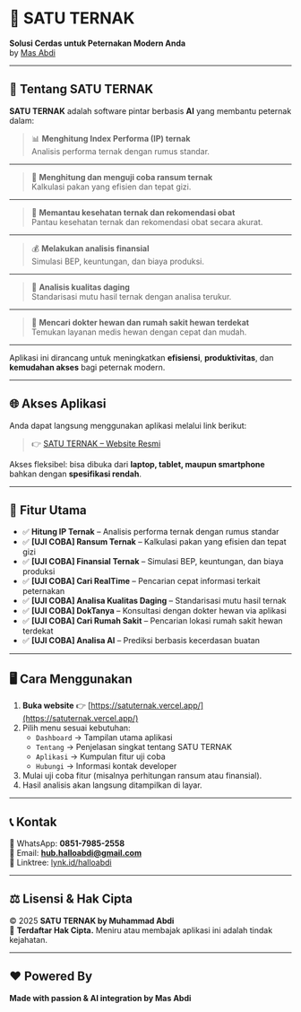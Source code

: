 # 🐓 SATU TERNAK  
**Solusi Cerdas untuk Peternakan Modern Anda**  
by [Mas Abdi](https://satuternak.vercel.app/)  

---

## 📌 Tentang SATU TERNAK
**SATU TERNAK** adalah software pintar berbasis **AI** yang membantu peternak dalam:  


> 📊 **Menghitung Index Performa (IP) ternak**  
> Analisis performa ternak dengan rumus standar.  

---

> 🐄 **Menghitung dan menguji coba ransum ternak**  
> Kalkulasi pakan yang efisien dan tepat gizi.  

---

> 💊 **Memantau kesehatan ternak dan rekomendasi obat**  
> Pantau kesehatan ternak dan rekomendasi obat secara akurat.  

---

> 💰 **Melakukan analisis finansial**  
> Simulasi BEP, keuntungan, dan biaya produksi.  

---

> 🔎 **Analisis kualitas daging**  
> Standarisasi mutu hasil ternak dengan analisa terukur.  

---

> 🏥 **Mencari dokter hewan dan rumah sakit hewan terdekat**  
> Temukan layanan medis hewan dengan cepat dan mudah.  

---

Aplikasi ini dirancang untuk meningkatkan **efisiensi**, **produktivitas**, dan **kemudahan akses** bagi peternak modern.  

---

## 🌐 Akses Aplikasi
Anda dapat langsung menggunakan aplikasi melalui link berikut:  
> 👉 [SATU TERNAK – Website Resmi](https://satuternak.vercel.app/)  

Akses fleksibel: bisa dibuka dari **laptop, tablet, maupun smartphone** bahkan dengan **spesifikasi rendah**.  

---

## 🚀 Fitur Utama
- ✅ **Hitung IP Ternak** – Analisis performa ternak dengan rumus standar  
- ✅ **[UJI COBA] Ransum Ternak** – Kalkulasi pakan yang efisien dan tepat gizi  
- ✅ **[UJI COBA] Finansial Ternak** – Simulasi BEP, keuntungan, dan biaya produksi  
- ✅ **[UJI COBA] Cari RealTime** – Pencarian cepat informasi terkait peternakan  
- ✅ **[UJI COBA] Analisa Kualitas Daging** – Standarisasi mutu hasil ternak  
- ✅ **[UJI COBA] DokTanya** – Konsultasi dengan dokter hewan via aplikasi  
- ✅ **[UJI COBA] Cari Rumah Sakit** – Pencarian lokasi rumah sakit hewan terdekat  
- ✅ **[UJI COBA] Analisa AI** – Prediksi berbasis kecerdasan buatan  

---

## 🖥️ Cara Menggunakan
1. **Buka website** 👉 [https://satuternak.vercel.app/](https://satuternak.vercel.app/)  
2. Pilih menu sesuai kebutuhan:  
   - `Dashboard` → Tampilan utama aplikasi  
   - `Tentang` → Penjelasan singkat tentang SATU TERNAK  
   - `Aplikasi` → Kumpulan fitur uji coba  
   - `Hubungi` → Informasi kontak developer  
3. Mulai uji coba fitur (misalnya perhitungan ransum atau finansial).  
4. Hasil analisis akan langsung ditampilkan di layar.  

---

## 📞 Kontak
📱 WhatsApp: **0851-7985-2558**  
📧 Email: **hub.halloabdi@gmail.com**  
🔗 Linktree: [lynk.id/halloabdi](https://lynk.id/halloabdi)  

---

## ⚖️ Lisensi & Hak Cipta
© 2025 **SATU TERNAK by Muhammad Abdi**  
📌 **Terdaftar Hak Cipta.** Meniru atau membajak aplikasi ini adalah tindak kejahatan.  

---

## ❤️ Powered By
**Made with passion & AI integration by Mas Abdi**  
